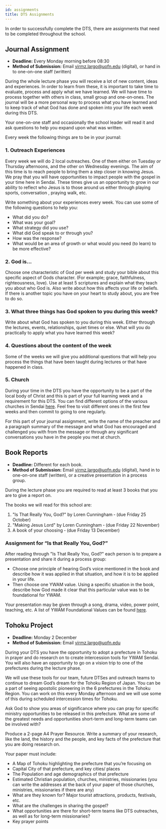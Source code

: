 ```yaml
---
id: assignments
title: DTS Assignments
---
```


In order to successfully complete the DTS, there are assignments that need to be completed throughout the school.

## Journal Assignment

- **Deadline:** Every Monday morning before 08:30
- **Method of Submission:** Email [virmz.largo@uofn.edu](mailto:virmz.largo@uofn.edu) (digital), or hand in to one-on-one staff (written)

During the whole lecture phase you will receive a lot of new content, ideas and experiences. In order to learn from these, it is important to take time to evaluate, process and apply what we have learned. We will have time to process together with others in class, small group and one-on‐ones. The journal will be a more personal way to process what you have learned and to keep track of what God has done and spoken into your life each week during this DTS.

Your one-on-one staff and occasionally the school leader will read it and ask questions to help you expand upon what was written. 

Every week the following things are to be in your journal:

### 1. Outreach Experiences

Every week we will do 2 local outreaches. One of them either on Tuesday *or* Thursday afternoons, and the other on Wednesday evenings. The aim of this time is to reach people to bring them a step closer in knowing Jesus. We pray that you will have opportunities to impact people with the gospel in your time here in Sendai. These times give us an opportunity to grow in our ability to reflect who Jesus is to those around us either through playing sports, conversation , praying walk, etc.

Write something about your experiences every week. You can use some of the following questions to help you:

- What did you do? 
- What was your goal? 
- What strategy did you use? 
- What did God speak to or through you? 
- How was the response? 
- What would be an area of growth or what would you need (to learn) to be more effective?

### 2. God is...

Choose one characteristic of God per week and study your bible about this specific aspect of Gods character. (For example; grace, faithfulness, righteousness, love). Use at least 5 scriptures and explain what they teach you about who God is. Also write about how this affects your life or beliefs. If there is another topic you have on your heart to study about, you are free to do so.

### 3. What three things has God spoken to you during this week?

Write about what God has spoken to you during this week. Either through the lectures, events, relationships, quiet times or else. What will you do practically to apply what you have learned this week?

### 4. Questions about the content of the week

Some of the weeks we will give you additional questions that will help you process the things that have been taught during lectures or that have happened in class.

### 5. Church

During your time in the DTS you have the opportunity to be a part of the local body of Christ and this is part of your full learning week and a requirement for this DTS. You can find different options of the various churches in Sendai [here](churches.md). Feel free to visit different ones in the first few weeks and then commit to going to one regularly. 

For this part of your journal assignment, write the name of the preacher and a paragraph summary of the message and what God has encouraged and challenged you with from the message or through any significant conversations you have in the people you met at church.

## Book Reports

- **Deadline:** Different for each book.
- **Method of Submission:** Email [virmz.largo@uofn.edu](mailto:virmz.largo@uofn.edu) (digital), hand in to one-on-one staff (written), or a creative presentation in a process group.

During the lecture phase you are required to read at least 3 books that you are to give a report on.

The books we will read for this school are:

1. "Is That Really You, God?" by Loren Cunningham ‐ (due Friday 25 October)
2. "Making Jesus Lord" by Loren Cunningham ‐ (due Friday 22 November)
3. A book of your choosing ‐ (due Friday 13 December)

### Assignment for “Is that Really You, God?”

After reading through "Is That Really You, God?" each person is to prepare a presentation and share it during a process group:

- Choose one principle of hearing God’s voice mentioned in the book and describe how it was applied in that situation, and how it is to be applied in your life.
- Then choose one YWAM value. Using a specific situation in the book, describe how God made it clear that this particular value was to be foundational for YWAM.

Your presentation may be given through a song, drama, video, power point, teaching, etc. A list of YWAM Foundational Values can be found [here](../about/values.md).

## Tohoku Project

- **Deadline:** Monday 2 December
- **Method of Submission:** Email [virmz.largo@uofn.edu](mailto:virmz.largo@uofn.edu)

During your DTS you have the opportunity to adopt a prefecture in Tohoku in prayer and do research on to create intercession tools for YWAM Sendai. You will also have an opportunity to go on a vision trip to one of the prefectures during the lecture phase.

We will use these tools for our team, future DTSes and outreach teams to continue to dream God’s dream for the Tohoku Region of Japan. You can be a part of seeing apostolic pioneering in the 6 prefectures in the Tohoku Region. You can work on this every Monday afternoon and we will use some of this during scheduled intercession times for Tohoku.

Ask God to show you areas of significance where you can pray for specific ministry opportunities to be released in this prefecture. What are some of the greatest needs and opportunities short-term and long-term teams can be involved with?

Produce a 2-page A4 Prayer Resource. Write a summary of your research, like the
land, the history and the people, and key facts of the prefecture that you are doing research on.

Your paper must include:

- A Map of Tohoku highlighting the prefecture that you’re focusing on
- Capital City of that prefecture, and key cities/ places
- The Population and age demographics of that prefecture
- Estimated Christian population, churches, ministries, missionaries (you can write the addresses at the back of your paper of those churches, ministries, missionaries if there are any)
- What are they known for? Major tourist attractions, products, festivals, etc.
- What are the challenges in sharing the gospel?
- What opportunities are there for short-term teams like DTS outreaches, as well as for long-term missionaries? 
- Key prayer points